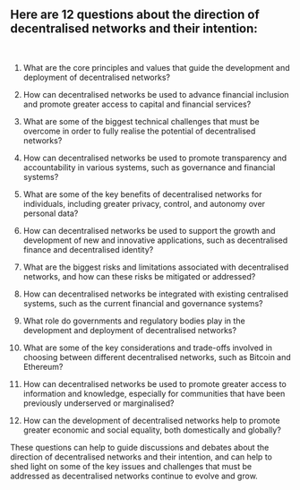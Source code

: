## Here are 12 questions about the direction of decentralised networks and their intention:
<br>

1. What are the core principles and values that guide the development and deployment of decentralised networks?

2. How can decentralised networks be used to advance financial inclusion and promote greater access to capital and financial services?

3. What are some of the biggest technical challenges that must be overcome in order to fully realise the potential of decentralised networks?

4. How can decentralised networks be used to promote transparency and accountability in various systems, such as governance and financial systems?

5. What are some of the key benefits of decentralised networks for individuals, including greater privacy, control, and autonomy over personal data?

6. How can decentralised networks be used to support the growth and development of new and innovative applications, such as decentralised finance and decentralised identity?

7. What are the biggest risks and limitations associated with decentralised networks, and how can these risks be mitigated or addressed?

8. How can decentralised networks be integrated with existing centralised systems, such as the current financial and governance systems?

9. What role do governments and regulatory bodies play in the development and deployment of decentralised networks?

10. What are some of the key considerations and trade-offs involved in choosing between different decentralised networks, such as Bitcoin and Ethereum?

11. How can decentralised networks be used to promote greater access to information and knowledge, especially for communities that have been previously underserved or marginalised?

12. How can the development of decentralised networks help to promote greater economic and social equality, both domestically and globally?

These questions can help to guide discussions and debates about the direction of decentralised networks and their intention, and can help to shed light on some of the key issues and challenges that must be addressed as decentralised networks continue to evolve and grow.